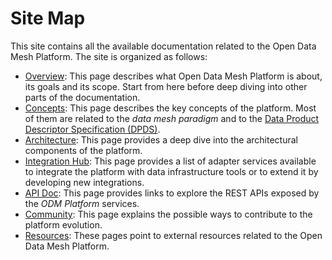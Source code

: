 # Site Map

This site contains all the available documentation related to the Open Data Mesh Platform. The site is organized as follows:

- [Overview](../overview/index.md): This page describes what Open Data Mesh Platform is about, its goals and its scope. Start from here before deep diving into other parts of the documentation.
- [Concepts](../concepts/index.md): This page describes the key concepts of the platform. Most of them are related to the *data mesh paradigm* and to the
<a href="https://dpds.opendatamesh.org/" target="_blank">Data Product Descriptor Specification (DPDS)</a>.
- [Architecture](../architecture/index.md): This page provides a deep dive into the architectural components of the platform.
- [Integration Hub](../integration-hub/index.md): This page provides a list of adapter services available to integrate the platform with data infrastructure tools or to extend it by developing new integrations.
- [API Doc](../api-doc/index.md): This page provides links to explore the REST APIs exposed by the *ODM Platform* services.
- [Community](../community/index.md): This page explains the possible ways to contribute to the platform evolution.
- [Resources](../resources/index.md): These pages point to external resources related to the Open Data Mesh Platform.